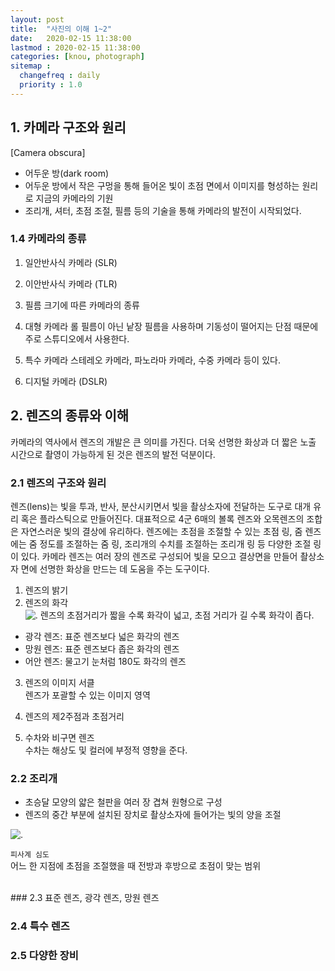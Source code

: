 ```yaml
---
layout: post
title:  "사진의 이해 1~2"
date:   2020-02-15 11:38:00 
lastmod : 2020-02-15 11:38:00
categories: [knou, photograph]
sitemap :
  changefreq : daily
  priority : 1.0
---
```


## 1. 카메라 구조와 원리

[Camera obscura]
+ 어두운 방(dark room)
+ 어두운 방에서 작은 구멍을 통해 들어온 빛이 초점 면에서 이미지를 형성하는 원리로 지금의 카메라의 기원
+ 조리개, 셔터, 초점 조절, 필름 등의 기술을 통해 카메라의 발전이 시작되었다.

### 1.4 카메라의 종류

1. 일안반사식 카메라 (SLR)
2. 이안반사식 카메라 (TLR)

3. 필름 크기에 따른 카메라의 종류

4. 대형 카메라
롤 필름이 아닌 낱장 필름을 사용하며 기동성이 떨어지는 단점 때문에 주로 스튜디오에서 사용한다.

5. 특수 카메라
스테레오 카메라, 파노라마 카메라, 수중 카메라 등이 있다.
6. 디지털 카메라 (DSLR)


<div class="divider"></div>

## 2. 렌즈의 종류와 이해
카메라의 역사에서 렌즈의 개발은 큰 의미를 가진다. 더욱 선명한 화상과 더 짧은 노출 시간으로 촬영이 가능하게 된 것은 렌즈의 발전 덕분이다.

### 2.1 렌즈의 구조와 원리
렌즈(lens)는 빛을 투과, 반사, 분산시키면서 빛을 촬상소자에 전달하는 도구로 대개 유리 혹은 플라스틱으로 만들어진다.
대표적으로 4군 6매의 볼록 렌즈와 오목렌즈의 조합은 자연스러운 빛의 결상에 유리하다.
렌즈에는 초점을 조절할 수 있는 초점 링, 줌 렌즈에는 줌 정도를 조절하는 줌 링, 조리개의 수치를 조절하는 조리개 링 등 다양한 조절 링이 있다.
카메라 렌즈는 여러 장의 렌즈로 구성되어 빛을 모으고 결상면을 만들어 촬상소자 면에 선명한 화상을 만드는 데 도움을 주는 도구이다.

1. 렌즈의 밝기
2. 렌즈의 화각<br>
![.](https://t1.daumcdn.net/cfile/tistory/236BE649534503482B)
  렌즈의 초점거리가 짧을 수록 화각이 넓고, 초점 거리가 길 수록 화각이 좁다.
- 광각 렌즈: 표준 렌즈보다 넓은 화각의 렌즈
- 망원 렌즈: 표준 렌즈보다 좁은 화각의 렌즈
- 어안 렌즈: 물고기 눈처럼 180도 화각의 렌즈

3. 렌즈의 이미지 서클<br>
렌즈가 포괄할 수 있는 이미지 영역

4. 렌즈의 제2주점과 초점거리

5. 수차와 비구면 렌즈<br>
수차는 해상도 및 컬러에 부정적 영향을 준다.

### 2.2 조리개
- 초승달 모양의 얇은 철판을 여러 장 겹쳐 원형으로 구성
- 렌즈의 중간 부분에 설치된 장치로 촬상소자에 들어가는 빛의 양을 조절

![.](https://encrypted-tbn0.gstatic.com/images?q=tbn%3AANd9GcRGpkBFHUI04zbp92WnxWwhaiwMXvmFM5rdthrMh9lGa87eaRjU)

`피사계 심도`<br>
어느 한 지점에 초점을 조절했을 때 전방과 후방으로 초점이 맞는 범위

<br>
### 2.3 표준 렌즈, 광각 렌즈, 망원 렌즈

### 2.4 특수 렌즈

### 2.5 다양한 장비
